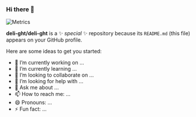 ### Hi there 👋

![Metrics](https://metrics.lecoq.io/deli-ght?template=classic&base.community=0&base.repositories=0&followup=1&introduction=1&lines=1&introduction.title=true&followup.sections=repositories&config.timezone=Asia%2FSeoul)


**deli-ght/deli-ght** is a ✨ _special_ ✨ repository because its `README.md` (this file) appears on your GitHub profile.

Here are some ideas to get you started:

- 🔭 I’m currently working on ...
- 🌱 I’m currently learning ...
- 👯 I’m looking to collaborate on ...
- 🤔 I’m looking for help with ...
- 💬 Ask me about ...
- 📫 How to reach me: ...
- 😄 Pronouns: ...
- ⚡ Fun fact: ...

